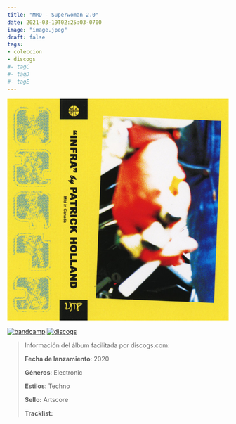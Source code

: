 ```yaml
---
title: "MRD - Superwoman 2​.​0"
date: 2021-03-19T02:25:03-0700
image: "image.jpeg"
draft: false
tags:
- coleccion
- discogs
#- tagC
#- tagD
#- tagE
---
```


![cover](image.jpeg (MRD - Superwoman 2​.​0))

[![bandcamp](../links/svg/bandcamp.png "bandcamp")](https://bandcamp.com/search?q=MRD%20Superwoman-20)
[![discogs](../links/svg/discogs.png "discogs")](https://api.discogs.com/releases/15949109)
<!-- [![spotify](../links/svg/spotify.png "spotify")]() -->
<!-- [![lastfm](../links/svg/lastfm.png "lastfm")]() -->
<!-- [![musicbrainz](../links/svg/musicbrainz.png "musicbrainz")]() -->
<!-- [![wikipedia](../links/svg/wikipedia.png "wikipedia")]() -->
<!-- [![youtube](../links/svg/youtube.png "youtube")]() -->

> Información del álbum facilitada por discogs.com:
>
> **Fecha de lanzamiento**: 2020
>
> **Géneros**: Electronic
>
> **Estilos**: Techno
>
> **Sello:** Artscore
>
> **Tracklist:**

